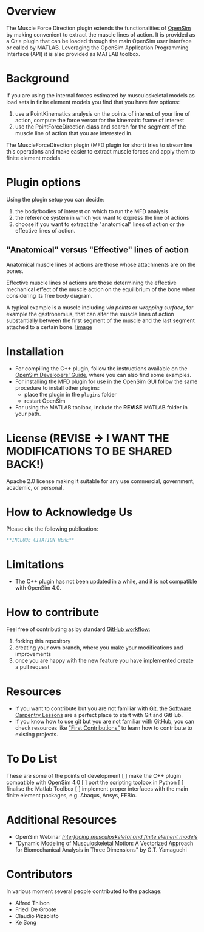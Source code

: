 # Overview

The Muscle Force Direction plugin extends the functionalities of [OpenSim](https://simtk.org/projects/opensim/) by making convenient to extract the muscle lines of action.
It is provided as a C++ plugin that can be loaded through the main OpenSim user interface or called by MATLAB.
Leveraging the OpenSim Application Programming Interface (API) it is also provided as MATLAB toolbox.

# Background

If you are using the internal forces estimated by musculoskeletal models as load sets in finite element models you find that you have few options:
1. use a PointKinematics analysis on the points of interest of your line of action, compute the force versor for the kinematic frame of interest
2. use the PointForceDirection class and search for the segment of the muscle line of action that you are interested in.

The MuscleForceDirection plugin (MFD plugin for short) tries to streamline this operations and make easier to extract muscle forces and apply them to finite element models.

# Plugin options
Using the plugin setup you can decide:
1. the body/bodies of interest on which to run the MFD analysis
2. the reference system in which you want to express the line of actions
3. choose if you want to extract the "anatomical" lines of action or the effective lines of action.

## "Anatomical" versus "Effective" lines of action
Anatomical muscle lines of actions are those whose attachments are on the bones.

Effective muscle lines of actions are those determining the effective mechanical effect of the muscle action on the equilibrium of the bone when considering its free body diagram.

A typical example is a muscle including _via points_ or _wrapping surface_, for example the gastronemius, that can alter the muscle lines of action substantially between the first segment of the muscle and the last segment attached to a certain bone.
[!image](PATH_TO_IMAGE)

# Installation
* For compiling the C++ plugin, follow the instructions available on the [OpenSim Developers' Guide](https://simtk-confluence.stanford.edu/display/OpenSim/Developer%27s+Guide), where you can also find some examples.
* For installing the MFD plugin for use in the OpenSim GUI follow the same procedure to install other plugins:
	* place the plugin in the `plugins` folder
	* restart OpenSim
* For using the MATLAB toolbox, include the **REVISE** MATLAB folder in your path.


# License (REVISE -> I WANT THE MODIFICATIONS TO BE SHARED BACK!)
Apache 2.0 license making it suitable for any use commercial, government, academic, or personal.  

# How to Acknowledge Us
Please cite the following publication:

```bibtex
**INCLUDE CITATION HERE**
```

# Limitations
* The C++ plugin has not been updated in a while, and it is not compatible with OpenSim 4.0.

# How to contribute
Feel free of contributing as by standard [GitHub workflow](https://guides.github.com/activities/forking/):
1. forking this repository
2. creating your own branch, where you make your modifications and improvements
3. once you are happy with the new feature you have implemented create a pull request

# Resources
* If you want to contribute but you are not familiar with [Git](https://git-scm.com/), the [Software Carpentry Lessons](https://swcarpentry.github.io/git-novice/) are a perfect place to start with Git and GitHub.
* If you know how to use git but you are not familiar with GitHub, you can check resources like ["First Contributions"](https://github.com/firstcontributions/first-contributions) to learn how to contribute to existing projects.

# To Do List
These are some of the points of development
[ ] make the C++ plugin compatible with OpenSim 4.0
[ ] port the scripting toolbox in Python
[ ] finalise the Matlab Toolbox
[ ] implement proper interfaces with the main finite element packages, e.g. Abaqus, Ansys, FEBio.

# Additional Resources
* OpenSim Webinar [_Interfacing musculoskeletal and finite element models_](https://www.youtube.com/watch?v=0e6vQV_ioCI)
* "Dynamic Modeling of Musculoskeletal Motion: A Vectorized Approach for Biomechanical Analysis in Three Dimensions" by G.T. Yamaguchi

# Contributors
In various moment several people contributed to the package:
* Alfred Thibon
* Friedl De Groote
* Claudio Pizzolato
* Ke Song
